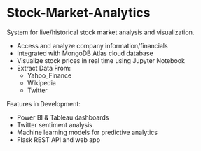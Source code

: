 # Stock-Market-Analytics
System for live/historical stock market analysis and visualization. 
- Access and analyze company information/financials
- Integrated with MongoDB Atlas cloud database
- Visualize stock prices in real time using Jupyter Notebook
- Extract Data From:
    * Yahoo_Finance
    * Wikipedia 
    * Twitter

Features in Development:
- Power BI & Tableau dashboards
- Twitter sentiment analysis
- Machine learning models for predictive analytics
- Flask REST API and web app
